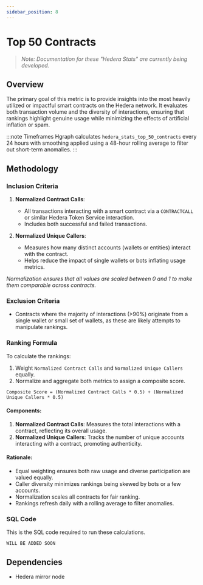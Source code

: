 ```yaml
---
sidebar_position: 8
---
```


# Top 50 Contracts

> *Note: Documentation for these "Hedera Stats" are currently being developed.*

## Overview  
The primary goal of this metric is to provide insights into the most heavily utilized or impactful smart contracts on the Hedera network. It evaluates both transaction volume and the diversity of interactions, ensuring that rankings highlight genuine usage while minimizing the effects of artificial inflation or spam.  

:::note Timeframes
Hgraph calculates `hedera_stats_top_50_contracts` every 24 hours with smoothing applied using a 48-hour rolling average to filter out short-term anomalies.
:::

## Methodology  

### Inclusion Criteria  
1. **Normalized Contract Calls**:  
   - All transactions interacting with a smart contract via a `CONTRACTCALL` or similar Hedera Token Service interaction.  
   - Includes both successful and failed transactions.  

2. **Normalized Unique Callers**:  
   - Measures how many distinct accounts (wallets or entities) interact with the contract.  
   - Helps reduce the impact of single wallets or bots inflating usage metrics.

*Normalization ensures that all values are scaled between 0 and 1 to make them comparable across contracts.*

### Exclusion Criteria  
- Contracts where the majority of interactions (>90%) originate from a single wallet or small set of wallets, as these are likely attempts to manipulate rankings.  

### Ranking Formula  
To calculate the rankings:  
1. Weight `Normalized Contract Calls` and `Normalized Unique Callers` equally.  
2. Normalize and aggregate both metrics to assign a composite score.  
  
```
Composite Score = (Normalized Contract Calls * 0.5) + (Normalized Unique Callers * 0.5)
```

#### Components:
1. **Normalized Contract Calls**: Measures the total interactions with a contract, reflecting its overall usage.
2. **Normalized Unique Callers**: Tracks the number of unique accounts interacting with a contract, promoting authenticity.

#### Rationale:
- Equal weighting ensures both raw usage and diverse participation are valued equally.
- Caller diversity minimizes rankings being skewed by bots or a few accounts.
- Normalization scales all contracts for fair ranking.
- Rankings refresh daily with a rolling average to filter anomalies.   

### SQL Code

This is the SQL code required to run these calculations.

```
WILL BE ADDED SOON
```

## Dependencies
* Hedera mirror node